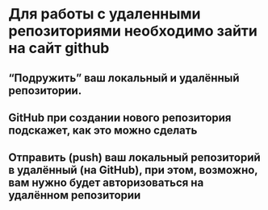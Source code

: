# Для работы с удаленными репозиториями необходимо зайти на сайт github

## “Подружить” ваш локальный и удалённый репозитории.
## GitHub при создании нового репозитория подскажет, как это можно сделать

## Отправить (push) ваш локальный репозиторий в удалённый (на GitHub), при этом, возможно, вам нужно будет авторизоваться на удалённом репозитории